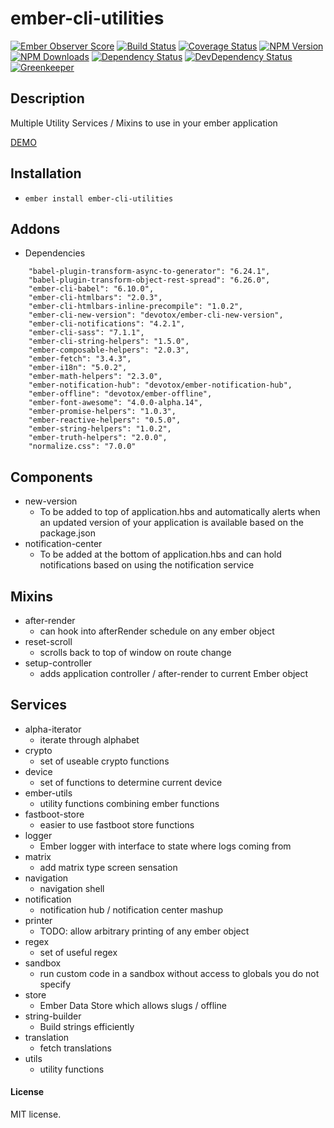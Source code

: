 # ember-cli-utilities

[![Ember Observer Score](http://emberobserver.com/badges/ember-cli-utilities.svg)](http://emberobserver.com/addons/ember-cli-utilities)
[![Build Status](https://travis-ci.org/devotox/ember-cli-utilities.svg)](http://travis-ci.org/devotox/ember-cli-utilities)
[![Coverage Status](https://codecov.io/gh/devotox/ember-cli-utilities/branch/master/graph/badge.svg)](https://codecov.io/gh/devotox/ember-cli-utilities)
[![NPM Version](https://badge.fury.io/js/ember-cli-utilities.svg)](http://badge.fury.io/js/ember-cli-utilities)
[![NPM Downloads](https://img.shields.io/npm/dm/ember-cli-utilities.svg)](https://www.npmjs.org/package/ember-cli-utilities)
[![Dependency Status](https://david-dm.org/poetic/ember-cli-utilities.svg)](https://david-dm.org/poetic/ember-cli-utilities)
[![DevDependency Status](https://david-dm.org/poetic/ember-cli-utilities/dev-status.svg)](https://david-dm.org/poetic/ember-cli-utilities#info=devDependencies)
[![Greenkeeper](https://badges.greenkeeper.io/devotox/ember-cli-utilities.svg)](https://greenkeeper.io/)

## Description
Multiple Utility Services / Mixins to use in your ember application

[DEMO](http://devotox.github.io/ember-cli-utilities)

## Installation
* `ember install ember-cli-utilities`

## Addons
* Dependencies
```
	"babel-plugin-transform-async-to-generator": "6.24.1",
	"babel-plugin-transform-object-rest-spread": "6.26.0",
	"ember-cli-babel": "6.10.0",
	"ember-cli-htmlbars": "2.0.3",
	"ember-cli-htmlbars-inline-precompile": "1.0.2",
	"ember-cli-new-version": "devotox/ember-cli-new-version",
	"ember-cli-notifications": "4.2.1",
	"ember-cli-sass": "7.1.1",
	"ember-cli-string-helpers": "1.5.0",
	"ember-composable-helpers": "2.0.3",
	"ember-fetch": "3.4.3",
	"ember-i18n": "5.0.2",
	"ember-math-helpers": "2.3.0",
	"ember-notification-hub": "devotox/ember-notification-hub",
	"ember-offline": "devotox/ember-offline",
	"ember-font-awesome": "4.0.0-alpha.14",
	"ember-promise-helpers": "1.0.3",
	"ember-reactive-helpers": "0.5.0",
	"ember-string-helpers": "1.0.2",
	"ember-truth-helpers": "2.0.0",
	"normalize.css": "7.0.0"
```

## Components
* new-version
	- To be added to top of application.hbs and automatically alerts when an updated version of your application is available based on the package.json
* notification-center
	- To be added at the bottom of application.hbs and can hold notifications based on using the notification service

## Mixins
* after-render
	- can hook into afterRender schedule on any ember object
* reset-scroll
	- scrolls back to top of window on route change
* setup-controller
	- adds application controller / after-render to current Ember object

## Services
* alpha-iterator
	- iterate through alphabet
* crypto
	- set of useable crypto functions
* device
	- set of functions to determine current device
* ember-utils
	- utility functions combining ember functions
* fastboot-store
	- easier to use fastboot store functions
* logger
	- Ember logger with interface to state where logs coming from
* matrix
	- add matrix type screen sensation
* navigation
	- navigation shell
* notification
	- notification hub / notification center mashup
* printer
	- TODO: allow arbitrary printing of any ember object
* regex
	- set of useful regex
* sandbox
	- run custom code in a sandbox without access to globals you do not specify
* store
	- Ember Data Store which allows slugs / offline
* string-builder
	- Build strings efficiently
* translation
	- fetch translations
* utils
	- utility functions

#### License
MIT license.
